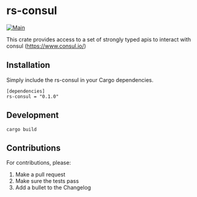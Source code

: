 # rs-consul
[![Main](https://github.com/Roblox/rs-consul/actions/workflows/main.yml/badge.svg)](https://github.com/Roblox/rs-consul/actions/workflows/main.yml)

This crate provides access to a set of strongly typed apis to interact with
consul (https://www.consul.io/)

## Installation

Simply include the rs-consul in your Cargo dependencies.

```
[dependencies]
rs-consul = "0.1.0"
```

## Development
```
cargo build
```

## Contributions
For contributions, please:
1. Make a pull request
2. Make sure the tests pass
3. Add a bullet to the Changelog
